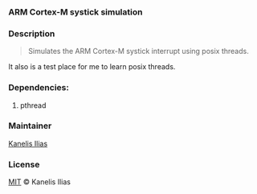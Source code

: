 ### ARM Cortex-M systick simulation

### Description

> Simulates the ARM Cortex-M  systick interrupt using posix threads.

It also is a test place for me to learn posix threads.

### Dependencies:

1. pthread

### Maintainer

[Kanelis Ilias](mailto:hkanelhs@yahoo.gr)

### License

[MIT](LICENSE) © Kanelis Ilias